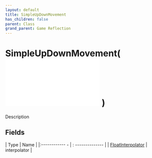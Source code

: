 ```yaml
---
layout: default
title: SimpleUpDownMovement
has_children: false
parent: Class
grand_parent: Game Reflection
---
```

# SimpleUpDownMovement( ![ SimpleMovement ](game-reflection/classes/simple_movement.md) )
Description 

## Fields
| Type | Name |
|:------------ - | : -------------- |
| [FloatInterpolator](game-reflection/classes/float_interpolator.md) | interpolator |
